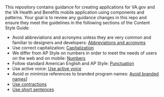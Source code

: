 This repository contains guidance for creating applications for VA.gov and the VA Health and Benefits mobile application using components and patterns. Your goal is to review any guidance changes in this repo and ensure they meet the guidelines in the following sections of the Content Style Guide:

* Avoid abbreviations and acronyms unless they are very common and familiar to designers and developers: [Abbreviations and acronyms](../../src/_content-style-guide/abbreviations-and-acronyms.md)
* Use correct capitalization: [Capitalization](../../src/_content-style-guide/capitalization.md)
* We differ from AP Style on numbers in order to meet the needs of users on the web and on mobile: [Numbers](../../src/_content-style-guide/numbers.md)
* Follow standard American English and AP Style: [Punctuation](../../src/_content-style-guide/punctuation.md)
* Use active voice: [Use active voice](../../src/_content-style-guide/plain-language/use-active-voice.md)
* Avoid or minimize references to branded program names: [Avoid branded names](../../src/_content-style-guide/plain-language/avoid-branded-names.md)]
* [Use contractions](../../src/_content-style-guide/plain-language/use-contractions.md)
* [Use short sentences](../../src/_content-style-guide/plain-language/use-short-sentences.md)